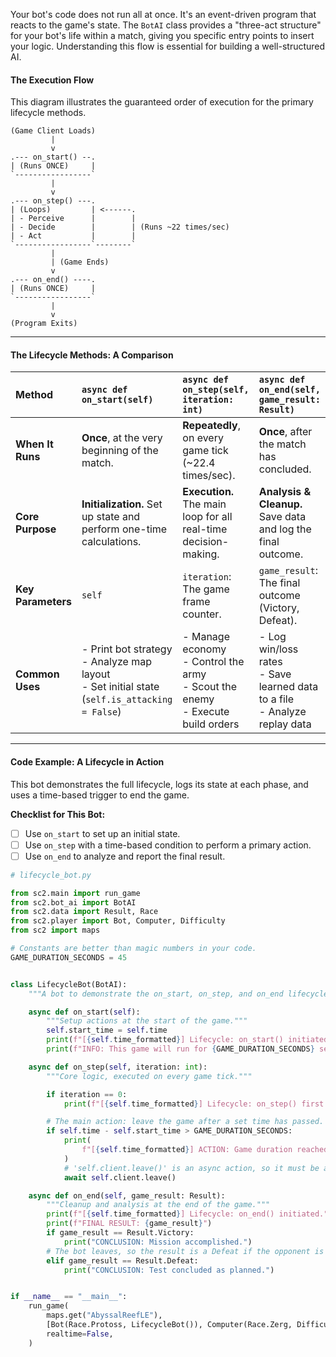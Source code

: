 Your bot's code does not run all at once. It's an event-driven program that reacts to the game's state. The `BotAI` class provides a "three-act structure" for your bot's life within a match, giving you specific entry points to insert your logic. Understanding this flow is essential for building a well-structured AI.

#### **The Execution Flow**

This diagram illustrates the guaranteed order of execution for the primary lifecycle methods.

```
(Game Client Loads)
         |
         v
.--- on_start() --.
| (Runs ONCE)     |
`-----------------`
         |
         v
.--- on_step() ---.
| (Loops)         | <------.
| - Perceive      |        |
| - Decide        |        | (Runs ~22 times/sec)
| - Act           |        |
`-----------------`--------`
         |
         | (Game Ends)
         v
.--- on_end() ----.
| (Runs ONCE)     |
`-----------------`
         |
         v
(Program Exits)
```

---

#### **The Lifecycle Methods: A Comparison**

| Method | `async def on_start(self)` | `async def on_step(self, iteration: int)` | `async def on_end(self, game_result: Result)` |
| :--- | :--- | :--- | :--- |
| **When It Runs** | **Once**, at the very beginning of the match. | **Repeatedly**, on every game tick (~22.4 times/sec). | **Once**, after the match has concluded. |
| **Core Purpose** | **Initialization.** Set up state and perform one-time calculations. | **Execution.** The main loop for all real-time decision-making. | **Analysis & Cleanup.** Save data and log the final outcome. |
| **Key Parameters**| `self` | `iteration`: The game frame counter. | `game_result`: The final outcome (Victory, Defeat). |
| **Common Uses** | - Print bot strategy<br />- Analyze map layout<br />- Set initial state (`self.is_attacking = False`) | - Manage economy<br />- Control the army<br />- Scout the enemy<br />- Execute build orders | - Log win/loss rates<br />- Save learned data to a file<br />- Analyze replay data |

---

#### **Code Example: A Lifecycle in Action**

This bot demonstrates the full lifecycle, logs its state at each phase, and uses a time-based trigger to end the game.

**Checklist for This Bot:**
- [ ] Use `on_start` to set up an initial state.
- [ ] Use `on_step` with a time-based condition to perform a primary action.
- [ ] Use `on_end` to analyze and report the final result.

```python
# lifecycle_bot.py

from sc2.main import run_game
from sc2.bot_ai import BotAI
from sc2.data import Result, Race
from sc2.player import Bot, Computer, Difficulty
from sc2 import maps

# Constants are better than magic numbers in your code.
GAME_DURATION_SECONDS = 45


class LifecycleBot(BotAI):
    """A bot to demonstrate the on_start, on_step, and on_end lifecycle."""

    async def on_start(self):
        """Setup actions at the start of the game."""
        self.start_time = self.time
        print(f"[{self.time_formatted}] Lifecycle: on_start() initiated.")
        print(f"INFO: This game will run for {GAME_DURATION_SECONDS} seconds.")

    async def on_step(self, iteration: int):
        """Core logic, executed on every game tick."""

        if iteration == 0:
            print(f"[{self.time_formatted}] Lifecycle: on_step() first iteration.")

        # The main action: leave the game after a set time has passed.
        if self.time - self.start_time > GAME_DURATION_SECONDS:
            print(
                f"[{self.time_formatted}] ACTION: Game duration reached. Leaving game..."
            )
            # 'self.client.leave()' is an async action, so it must be awaited.
            await self.client.leave()

    async def on_end(self, game_result: Result):
        """Cleanup and analysis at the end of the game."""
        print(f"[{self.time_formatted}] Lifecycle: on_end() initiated.")
        print(f"FINAL RESULT: {game_result}")
        if game_result == Result.Victory:
            print("CONCLUSION: Mission accomplished.")
        # The bot leaves, so the result is a Defeat if the opponent is still alive.
        elif game_result == Result.Defeat:
            print("CONCLUSION: Test concluded as planned.")


if __name__ == "__main__":
    run_game(
        maps.get("AbyssalReefLE"),
        [Bot(Race.Protoss, LifecycleBot()), Computer(Race.Zerg, Difficulty.Easy)],
        realtime=False,
    )
```